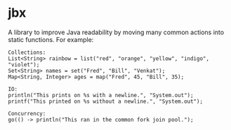 # jbx

A library to improve Java readability by moving many common actions into static functions. For example:

```
Collections:
List<String> rainbow = list("red", "orange", "yellow", "indigo", "violet");
Set<String> names = set("Fred", "Bill", "Venkat");
Map<String, Integer> ages = map("Fred", 45, "Bill", 35);

IO:
println("This prints on %s with a newline.", "System.out");
printf("This printed on %s without a newline.", "System.out");

Concurrency:
go(() -> println("This ran in the common fork join pool.");

```
